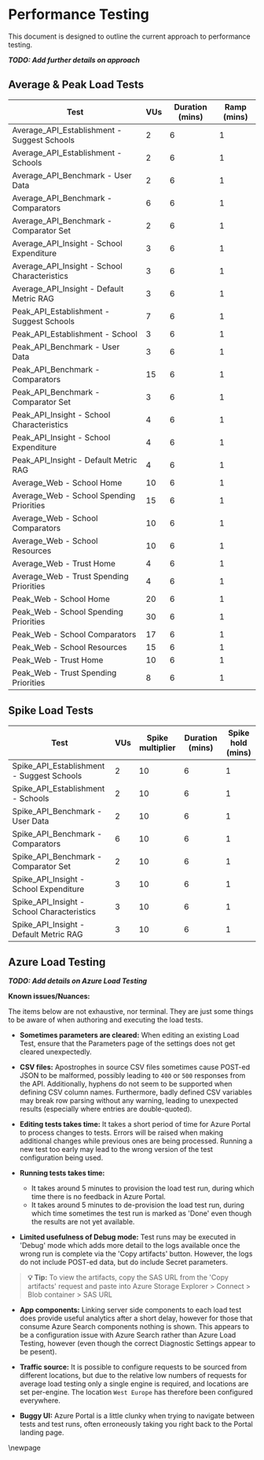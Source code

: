 # Performance Testing

This document is designed to outline the current approach to performance testing.

**_TODO: Add further details on approach_**

## Average & Peak Load Tests

| Test                                         | VUs | Duration (mins) | Ramp (mins) |
|----------------------------------------------|-----|-----------------|-------------|
| Average_API_Establishment - Suggest Schools  | 2   | 6               | 1           |
| Average_API_Establishment - Schools          | 2   | 6               | 1           |
| Average_API_Benchmark - User Data            | 2   | 6               | 1           |
| Average_API_Benchmark - Comparators          | 6   | 6               | 1           |
| Average_API_Benchmark - Comparator Set       | 2   | 6               | 1           |
| Average_API_Insight - School Expenditure     | 3   | 6               | 1           |
| Average_API_Insight - School Characteristics | 3   | 6               | 1           |
| Average_API_Insight - Default Metric RAG     | 3   | 6               | 1           |
| Peak_API_Establishment - Suggest Schools     | 7   | 6               | 1           |
| Peak_API_Establishment - School              | 3   | 6               | 1           |
| Peak_API_Benchmark - User Data               | 3   | 6               | 1           |
| Peak_API_Benchmark - Comparators             | 15  | 6               | 1           |
| Peak_API_Benchmark - Comparator Set          | 3   | 6               | 1           |
| Peak_API_Insight - School Characteristics    | 4   | 6               | 1           |
| Peak_API_Insight - School Expenditure        | 4   | 6               | 1           |
| Peak_API_Insight - Default Metric RAG        | 4   | 6               | 1           |
| Average_Web - School Home                    | 10  | 6               | 1           |
| Average_Web - School Spending Priorities     | 15  | 6               | 1           |
| Average_Web - School Comparators             | 10  | 6               | 1           |
| Average_Web - School Resources               | 10  | 6               | 1           |
| Average_Web - Trust Home                     | 4   | 6               | 1           |
| Average_Web - Trust Spending Priorities      | 4   | 6               | 1           |
| Peak_Web - School Home                       | 20  | 6               | 1           |
| Peak_Web - School Spending Priorities        | 30  | 6               | 1           |
| Peak_Web - School Comparators                | 17  | 6               | 1           |
| Peak_Web - School Resources                  | 15  | 6               | 1           |
| Peak_Web - Trust Home                        | 10  | 6               | 1           |
| Peak_Web - Trust Spending Priorities         | 8   | 6               | 1           |

## Spike Load Tests

| Test                                       | VUs | Spike multiplier | Duration (mins) | Spike hold (mins) |
|--------------------------------------------|-----|------------------|-----------------|-------------------|
| Spike_API_Establishment - Suggest Schools  | 2   | 10               | 6               | 1                 |
| Spike_API_Establishment - Schools          | 2   | 10               | 6               | 1                 |
| Spike_API_Benchmark - User Data            | 2   | 10               | 6               | 1                 |
| Spike_API_Benchmark - Comparators          | 6   | 10               | 6               | 1                 |
| Spike_API_Benchmark - Comparator Set       | 2   | 10               | 6               | 1                 |
| Spike_API_Insight - School Expenditure     | 3   | 10               | 6               | 1                 |
| Spike_API_Insight - School Characteristics | 3   | 10               | 6               | 1                 |
| Spike_API_Insight - Default Metric RAG     | 3   | 10               | 6               | 1                 |

## Azure Load Testing

**_TODO: Add details on Azure Load Testing_**

**Known issues/Nuances:**

The items below are not exhaustive, nor terminal. They are just some things to be aware of when authoring and executing the load tests.

- **Sometimes parameters are cleared:** When editing an existing Load Test, ensure that the Parameters page of the settings does not get cleared unexpectedly.

- **CSV files:** Apostrophes in source CSV files sometimes cause POST-ed JSON to be malformed, possibly leading to `400` or `500` responses from the API.
Additionally, hyphens do not seem to be supported when defining CSV column names. Furthermore, badly defined CSV variables may break row parsing without any warning, leading to unexpected results (especially where entries are double-quoted).

- **Editing tests takes time:** It takes a short period of time for Azure Portal to process changes to tests.
Errors will be raised when making additional changes while previous ones are being processed.
Running a new test too early may lead to the wrong version of the test configuration being used.

- **Running tests takes time:**
  - It takes around 5 minutes to provision the load test run, during which time there is no feedback in Azure Portal.
  - It takes around 5 minutes to de-provision the load test run, during which time sometimes the test run is marked as 'Done' even though the results are not yet available.

- **Limited usefulness of Debug mode:** Test runs may be executed in 'Debug' mode which adds more detail to the logs available once the wrong run is complete via the 'Copy artifacts' button.
However, the logs do not include POST-ed data, but do include Secret parameters.

> **💡 Tip:** To view the artifacts, copy the SAS URL from the 'Copy artifacts' request and paste into Azure Storage Explorer > Connect > Blob container > SAS URL

- **App components:** Linking server side components to each load test does provide useful analytics after a short delay, however for those that consume Azure Search components nothing is shown. This appears to be a configuration issue with Azure Search rather than Azure Load Testing, however (even though the correct Diagnostic Settings appear to be pesent).

- **Traffic source:** It is possible to configure requests to be sourced from different locations, but due to the relative low numbers of requests for average load testing only a single engine is required, and locations are set per-engine. The location `West Europe` has therefore been configured everywhere.

- **Buggy UI:** Azure Portal is a little clunky when trying to navigate between tests and test runs, often erroneously taking you right back to the Portal landing page.

<!-- Leave the rest of this page blank -->
\newpage
